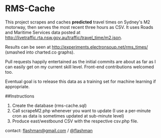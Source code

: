 RMS-Cache
=========

This project scrapes and caches **predicted** travel times on Sydney's M2 motorway, then serves the most recent three hours as CSV. It uses Roads and Maritime Services data posted at http://livetraffic.rta.nsw.gov.au/traffic/travel_time/m2.json.

Results can be seen at http://experiments.electronsoup.net/rms_times/ (smashed into charted.co graphs).

Pull requests happily entertained as the initial commits are about as far as I can easily get on my current skill level. Front-end contributions welcomed too.

Eventual goal is to release this data as a training set for machine learning if appropriate.

##Instructions

1. Create the database (rms-cache.sql)
2. Call scrapeM2.php whenever you want to update (I use a per-minute cron as data is sometimes updated at sub-minute level)
3. Produce east/westbound CSV with the respective csv.php file.

contact: flashman@gmail.com / [@flashman](http://www.twitter.com/flashman)

